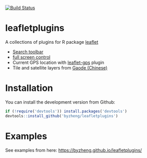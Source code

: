 [![Build Status](https://travis-ci.org/byzheng/leafletplugins.svg?branch=master)](https://travis-ci.org/byzheng/leafletplugins)



# leafletplugins
A collections of plugins for R package [leaflet](https://github.com/rstudio/leaflet)

* [Search toolbar](https://github.com/stefanocudini/leaflet-search)
* [full screen control](https://github.com/brunob/leaflet.fullscreen)
* Current GPS location with [leaflet-gps](https://github.com/stefanocudini/leaflet-gps) plugin
* Tile and satellite layers from [Gaode (Chinese)](http://ditu.amap.com/)

# Installation

You can install the development version from Github:

```r
if (!require('devtools')) install.packages('devtools')
devtools::install_github('byzheng/leafletplugins')
```

# Examples

See examples from here: https://byzheng.github.io/leafletplugins/
